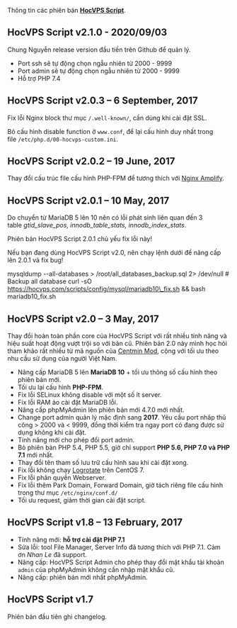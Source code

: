Thông tin các phiên bản **[HocVPS Script](https://github.com/nguyentranchung/hocvps)**.

## HocVPS Script v2.1.0 - 2020/09/03

Chung Nguyễn release version đầu tiền trên Github để quản lý.

*   Port ssh sẽ tự động chọn ngẫu nhiên từ 2000 - 9999
*   Port admin sẽ tự động chọn ngẫu nhiên từ 2000 - 9999
*   Hỗ trợ PHP 7.4

## HocVPS Script v2.0.3 – 6 September, 2017

Fix lỗi Nginx block thư mục `/.well-known/`, cần dùng khi cài đặt SSL.

Bỏ cấu hình disable function ở `www.conf`, để lại cấu hình duy nhất trong file `/etc/php.d/00-hocvps-custom.ini`.

## HocVPS Script v2.0.2 – 19 June, 2017

Thay đổi cấu trúc file cấu hình PHP-FPM để tương thích với [Nginx Amplify](https://hocvps.com/nginx-amplify/).

## HocVPS Script v2.0.1 – 10 May, 2017

Do chuyển từ MariaDB 5 lên 10 nên có lỗi phát sinh liên quan đến 3 table _gtid\_slave\_pos, innodb\_table\_stats, innodb\_index\_stats_.

Phiên bản HocVPS Script 2.0.1 chủ yếu fix lỗi này!

Nếu bạn đang dùng HocVPS Script v2.0, nên chạy lệnh dưới để nâng cấp lên 2.0.1 và fix bug!

mysqldump --all-databases > /root/all\_databases\_backup.sql 2> /dev/null # Backup all database
curl -sO https://hocvps.com/scripts/config/mysql/mariadb10\_fix.sh && bash mariadb10\_fix.sh

## HocVPS Script v2.0 – 3 May, 2017

Thay đổi hoàn toàn phần core của HocVPS Script với rất nhiều tính năng và hiệu suất hoạt động vượt trội so với bản cũ. Phiên bản 2.0 này mình học hỏi tham khảo rất nhiều từ mã nguồn của [Centmin Mod](http://centminmod.com/), cộng với tối ưu theo nhu cầu sử dụng của người Việt Nam.

*   Nâng cấp MariaDB 5 lên **MariaDB 10** + tối ưu thông số cấu hình theo phiên bản mới.
*   Tối ưu lại cấu hình **PHP-FPM**.
*   Fix lỗi SELinux không disable với một số ít server.
*   Fix lỗi RAM ảo cài đặt MariaDB lỗi.
*   Nâng cấp phpMyAdmin lên phiên bản mới 4.7.0 mới nhất.
*   Change port admin quản lý mặc định sang **2017**. Yêu cầu port nhâp thủ công > 2000 và < 9999, đồng thời kiểm tra ngay port có đang được sử dụng không khi cài đặt.
*   Tính năng mới cho phép đổi port admin.
*   Bỏ phiên bản PHP 5.4, PHP 5.5, giờ chỉ support **PHP 5.6, PHP 7.0 và PHP 7.1** mới nhất.
*   Thay đổi tên tham số lưu trữ cấu hình sau khi cài đặt xong.
*   Fix lỗi không chạy [Logrotate](https://hocvps.com/logrotate/) trên CentOS 7.
*   Fix lỗi phân quyền Webserver.
*   Fix lỗi thêm Park Domain, Forward Domain, giờ tách riêng file cấu hình trong thư mục `/etc/nginx/conf.d/`
*   Tối ưu request, giảm thời gian cài đặt script.

## HocVPS Script v1.8 – 13 February, 2017

*   Tính năng mới: **hỗ trợ cài đặt PHP 7.1**
*   Sửa lỗi: tool File Manager, Server Info đã tương thích với PHP 7.1. Cảm ơn _Nhan Le_ đã support.
*   Nâng cấp: HocVPS Script Admin cho phép thay đổi mật khẩu tài khoản `admin` của phpMyAdmin không cần nhập mật khẩu cũ.
*   Nâng cấp: phiên bản mới nhất phpMyAdmin.

## HocVPS Script v1.7

Phiên bản đầu tiên ghi changelog.